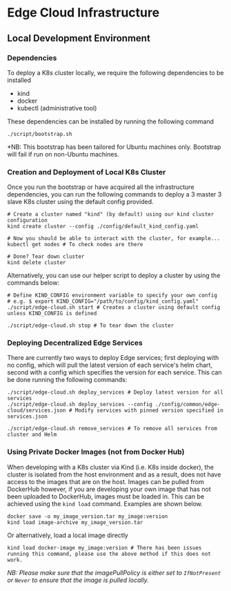 # Edge Cloud Infrastructure

## Local Development Environment

### Dependencies

To deploy a K8s cluster locally, we require the following dependencies to be installed

- kind
- docker
- kubectl (administrative tool)

These dependencies can be installed by running the following command

    ./script/bootstrap.sh

\*NB: This bootstrap has been tailored for Ubuntu machines only. Bootstrap will fail if run on non-Ubuntu machines.

### Creation and Deployment of Local K8s Cluster

Once you run the bootstrap or have acquired all the infrastructure dependencies, you can run the following commands to deploy a 3 master 3 slave K8s cluster using the default config provided.

    # Create a cluster named "kind" (by default) using our kind cluster configuration
    kind create cluster --config ./config/default_kind_config.yaml

    # Now you should be able to interact with the cluster, for example...
    kubectl get nodes # To check nodes are there

    # Done? Tear down cluster
    kind delete cluster

Alternatively, you can use our helper script to deploy a cluster by using the commands below:

    # Define KIND_CONFIG environment variable to specify your own config
    # e.g. $ export KIND_CONFIG="/path/to/config/kind_config.yaml"
    ./script/edge-cloud.sh start # Creates a cluster using default config unless KIND_CONFIG is defined

    ./script/edge-cloud.sh stop # To tear down the cluster

### Deploying Decentralized Edge Services

There are currently two ways to deploy Edge services; first deploying with no config, which will pull the latest version of each service's helm chart, second with a config which specifies the version for each service. This can be done running the following commands:

    ./script/edge-cloud.sh deploy_services # Deploy latest version for all services
    ./script/edge-cloud.sh deploy_services --config ./config/common/edge-cloud/services.json # Modify services with pinned version specified in services.json

    ./script/edge-cloud.sh remove_services # To remove all services from cluster and Helm

### Using Private Docker Images (not from Docker Hub)

When developing with a K8s cluster via Kind (i.e. K8s inside docker), the cluster is isolated from the host environment and as a result, does not have access to the images that are on the host.
Images can be pulled from DockerHub however, if you are developing your own image that has not been uploaded to DockerHub, images must be loaded in. This can be achieved using the `kind load` command. Examples are shown below.

    docker save -o my_image_version.tar my_image:version
    kind load image-archive my_image_version.tar

Or alternatively, load a local image directly

    kind load docker-image my_image:version # There has been issues running this command, please use the above method if this does not work.

*NB: Please make sure that the imagePullPolicy is either set to `IfNotPresent` or `Never` to ensure that the image is pulled locally.*

